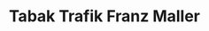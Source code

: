 ---
title: "Tabak Trafik Franz Maller"
url: /bad-radkersburg/tabak-trafik-franz-maller/
shop: Kiosk
---